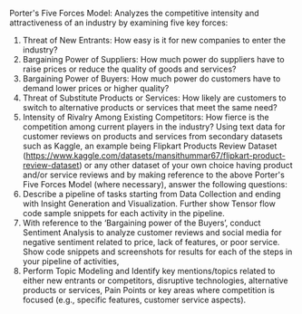 Porter&#39;s Five Forces Model: Analyzes the competitive intensity and attractiveness of an
industry by examining five key forces:

1. Threat of New Entrants: How easy is it for new companies to enter the industry?
2. Bargaining Power of Suppliers: How much power do suppliers have to raise prices or
   reduce the quality of goods and services?
3. Bargaining Power of Buyers: How much power do customers have to demand lower
   prices or higher quality?
4. Threat of Substitute Products or Services: How likely are customers to switch to
   alternative products or services that meet the same need?
5. Intensity of Rivalry Among Existing Competitors: How fierce is the competition
   among current players in the industry?
   Using text data for customer reviews on products and services from secondary datasets such as
   Kaggle, an example being Flipkart Products Review Dataset
   (https://www.kaggle.com/datasets/mansithummar67/flipkart-product-review-dataset) or any
   other dataset of your own choice having product and/or service reviews and by making reference
   to the above Porter&#39;s Five Forces Model (where necessary), answer the following questions:
6. Describe a pipeline of tasks starting from Data Collection and ending with Insight
   Generation and Visualization. Further show Tensor flow code sample snippets for each
   activity in the pipeline.
7. With reference to the ‘Bargaining power of the Buyers’, conduct Sentiment Analysis to
   analyze customer reviews and social media for negative sentiment related to price, lack of
   features, or poor service. Show code snippets and screenshots for results for each of the
   steps in your pipeline of activities,
8. Perform Topic Modeling and Identify key mentions/topics related to either new entrants
   or competitors, disruptive technologies, alternative products or services, Pain Points or
   key areas where competition is focused (e.g., specific features, customer service aspects).
